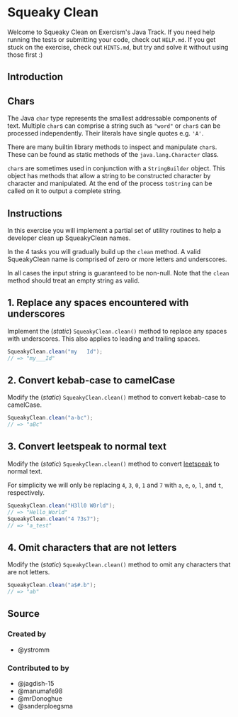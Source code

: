 # Squeaky Clean

Welcome to Squeaky Clean on Exercism's Java Track.
If you need help running the tests or submitting your code, check out `HELP.md`.
If you get stuck on the exercise, check out `HINTS.md`, but try and solve it without using those first :)

## Introduction

## Chars

The Java `char` type represents the smallest addressable components of text.
Multiple `char`s can comprise a string such as `"word"` or `char`s can be processed independently.
Their literals have single quotes e.g. `'A'`.

There are many builtin library methods to inspect and manipulate `char`s.
These can be found as static methods of the `java.lang.Character` class.

`char`s are sometimes used in conjunction with a `StringBuilder` object.
This object has methods that allow a string to be constructed character by character and manipulated.
At the end of the process `toString` can be called on it to output a complete string.

## Instructions

In this exercise you will implement a partial set of utility routines to help a developer
clean up SqueakyClean names.

In the 4 tasks you will gradually build up the `clean` method.
A valid SqueakyClean name is comprised of zero or more letters and underscores.

In all cases the input string is guaranteed to be non-null. Note that the `clean` method should treat an empty string as valid.

## 1. Replace any spaces encountered with underscores

Implement the (_static_) `SqueakyClean.clean()` method to replace any spaces with underscores. This also applies to leading and trailing spaces.

```java
SqueakyClean.clean("my   Id");
// => "my___Id"
```

## 2. Convert kebab-case to camelCase

Modify the (_static_) `SqueakyClean.clean()` method to convert kebab-case to camelCase.

```java
SqueakyClean.clean("a-bc");
// => "aBc"
```

## 3. Convert leetspeak to normal text

Modify the (_static_) `SqueakyClean.clean()` method to convert [leetspeak][leet-speak] to normal text.

For simplicity we will only be replacing `4`, `3`, `0`, `1` and `7` with `a`, `e`, `o`, `l`, and `t`, respectively.

```java
SqueakyClean.clean("H3ll0 W0rld");
// => "Hello_World"
SqueakyClean.clean("4 73s7");
// => "a_test"
```

## 4. Omit characters that are not letters

Modify the (_static_) `SqueakyClean.clean()` method to omit any characters that are not letters.

```java
SqueakyClean.clean("a$#.b");
// => "ab"
```

[leet-speak]: https://en.wikipedia.org/wiki/Leet

## Source

### Created by

- @ystromm

### Contributed to by

- @jagdish-15
- @manumafe98
- @mrDonoghue
- @sanderploegsma